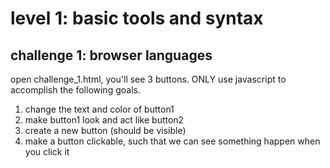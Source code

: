 # level 1: basic tools and syntax
## challenge 1: browser languages
open challenge_1.html, you'll see 3 buttons.
ONLY use javascript to accomplish the following goals.
1) change the text and color of button1
2) make button1 look and act like button2
4) create a new button (should be visible)
5) make a button clickable, such that we can see something happen when you click it 